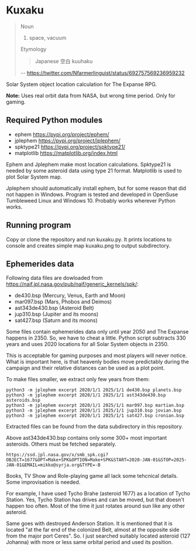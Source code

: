 # Kuxaku

>Noun
>
>1. space, vacuum
>
>Etymology
>
>>Japanese 空白 kuuhaku
>
> -- <https://twitter.com/Nfarmerlinguist/status/692757569236959232>

Solar System object location calculation for The Expanse RPG.

**Note:** Uses real orbit data from NASA, but wrong time period. Only for gaming.

## Required Python modules

- ephem <https://pypi.org/project/ephem/>
- jplephem <https://pypi.org/project/jplephem/>
- spktype21 <https://pypi.org/project/spktype21/>
- matplotlib <https://matplotlib.org/index.html>

Ephem and Jplephem make most location calculations. Spktype21 is needed by some asteroid data using type 21 format. Matplotlib is used to plot Solar System map.

Jplephem should automatically install ephem, but for some reason that did not happen in Windows. Program is tested and developed in OpenSuse Tumbleweed Linux and Windows 10. Probably works wherever Python works.

## Running program

Copy or clone the repository and run kuxaku.py. It prints locations to console and creates simple map kuxaku.png to output subdirectory.

## Ephemerides data

Following data files are dowloaded from <https://naif.jpl.nasa.gov/pub/naif/generic_kernels/spk/>:

- de430.bsp (Mercury, Venus, Earth and Moon)
- mar097.bsp (Mars, Phobos and Deimos)
- ast343de430.bsp (Asteroid Belt)
- jup310.bsp (Jupiter and its moons)
- sat427.bsp (Saturn and its moons)

Some files contain ephemerides data only until year 2050 and The Expanse happens in 2350. So, we have to cheat a little. Python script subtracts 330 years and uses 2020 locations for all Solar System objects in 2350.

This is acceptable for gaming purposes and most players will never notice. What is important here, is that heavenly bodies move predictably during the campaign and their relative distances can be used as a plot point.

To make files smaller, we extract only few years from them:

	python3 -m jplephem excerpt 2020/1/1 2025/1/1 de430.bsp planets.bsp
	python3 -m jplephem excerpt 2020/1/1 2025/1/1 ast343de430.bsp asteroids.bsp
	python3 -m jplephem excerpt 2020/1/1 2025/1/1 mar097.bsp martian.bsp
	python3 -m jplephem excerpt 2020/1/1 2025/1/1 jup310.bsp jovian.bsp
	python3 -m jplephem excerpt 2020/1/1 2025/1/1 sat427.bsp cronian.bsp

Extracted files can be found from the data subdirectory in this repository.

Above ast343de430.bsp contains only some 300+ most important asteroids. Others must be fetched separately.

	https://ssd.jpl.nasa.gov/x/smb_spk.cgi?OBJECT=1677&OPT=Make+SPK&OPTION=Make+SPK&START=2020-JAN-01&STOP=2025-JAN-01&EMAIL=mikko@syrja.org&TYPE=-B

Books, TV Show and Role-playing game all lack some tehcnical details. Some improvisation is needed.

For example, I have used Tycho Brahe (asteroid 1677) as a location of Tycho Station. Yes, Tycho Station has drives and can be moved, but that doesn't happen too often. Most of the time it just rotates around sun like any other asteroid.

Same goes with destroyed Anderson Station. It is mentioned that it is located "at the far end of the colonized Belt, almost at the opposite side from the major port Ceres". So. I just searched suitably located asteroid (127 Johanna) with more or less same orbital period and used its position.

